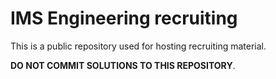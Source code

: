 # IMS Engineering recruiting

This is a public repository used for hosting recruiting material.

**DO NOT COMMIT SOLUTIONS TO THIS REPOSITORY**.
